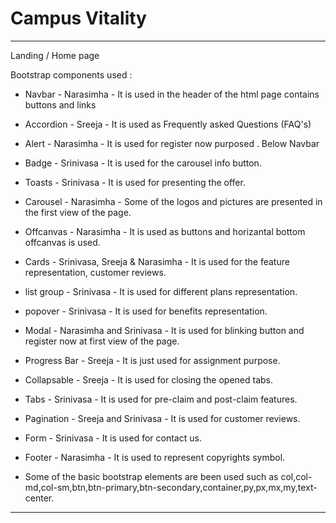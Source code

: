 # Campus Vitality
--------------------------------------------

Landing / Home page

Bootstrap components used :
* Navbar - Narasimha - It is used in the header of the html page contains buttons and links
* Accordion - Sreeja - It is used as Frequently asked Questions (FAQ's)
* Alert - Narasimha - It is used for register now purposed . Below Navbar
* Badge - Srinivasa - It is used for the carousel info button.
* Toasts - Srinivasa - It is used for presenting the offer.
* Carousel - Narasimha - Some of the logos and pictures are presented in the first view of the page.
* Offcanvas - Narasimha - It is used as buttons and horizantal bottom offcanvas is used.
* Cards - Srinivasa, Sreeja & Narasimha - It is used for the feature representation, customer reviews.
* list group - Srinivasa - It is used for different plans representation.
* popover - Srinivasa - It is used for benefits representation.
* Modal - Narasimha and Srinivasa - It is used for blinking button and register now at first view of the page.
* Progress Bar - Sreeja - It is just used for assignment purpose.
* Collapsable - Sreeja - It is used for closing the opened tabs.
* Tabs - Srinivasa - It is used for pre-claim and post-claim features.
* Pagination - Sreeja and Srinivasa - It is used for customer reviews.
* Form - Srinivasa - It is used for contact us.
* Footer - Narasimha - It is used to represent copyrights symbol.

* Some of the basic bootstrap elements are been used such as col,col-md,col-sm,btn,btn-primary,btn-secondary,container,py,px,mx,my,text-center.

--------------------------------------------



